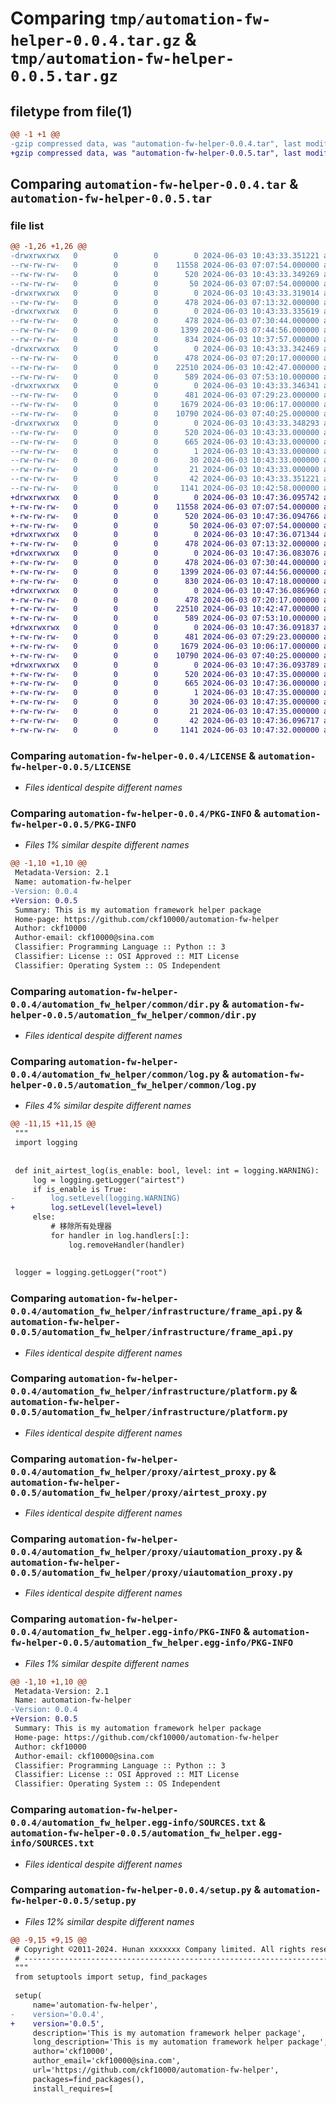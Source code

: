 # Comparing `tmp/automation-fw-helper-0.0.4.tar.gz` & `tmp/automation-fw-helper-0.0.5.tar.gz`

## filetype from file(1)

```diff
@@ -1 +1 @@
-gzip compressed data, was "automation-fw-helper-0.0.4.tar", last modified: Mon Jun  3 10:43:33 2024, max compression
+gzip compressed data, was "automation-fw-helper-0.0.5.tar", last modified: Mon Jun  3 10:47:36 2024, max compression
```

## Comparing `automation-fw-helper-0.0.4.tar` & `automation-fw-helper-0.0.5.tar`

### file list

```diff
@@ -1,26 +1,26 @@
-drwxrwxrwx   0        0        0        0 2024-06-03 10:43:33.351221 automation-fw-helper-0.0.4/
--rw-rw-rw-   0        0        0    11558 2024-06-03 07:07:54.000000 automation-fw-helper-0.0.4/LICENSE
--rw-rw-rw-   0        0        0      520 2024-06-03 10:43:33.349269 automation-fw-helper-0.0.4/PKG-INFO
--rw-rw-rw-   0        0        0       50 2024-06-03 07:07:54.000000 automation-fw-helper-0.0.4/README.md
-drwxrwxrwx   0        0        0        0 2024-06-03 10:43:33.319014 automation-fw-helper-0.0.4/automation_fw_helper/
--rw-rw-rw-   0        0        0      478 2024-06-03 07:13:32.000000 automation-fw-helper-0.0.4/automation_fw_helper/__init__.py
-drwxrwxrwx   0        0        0        0 2024-06-03 10:43:33.335619 automation-fw-helper-0.0.4/automation_fw_helper/common/
--rw-rw-rw-   0        0        0      478 2024-06-03 07:30:44.000000 automation-fw-helper-0.0.4/automation_fw_helper/common/__init__.py
--rw-rw-rw-   0        0        0     1399 2024-06-03 07:44:56.000000 automation-fw-helper-0.0.4/automation_fw_helper/common/dir.py
--rw-rw-rw-   0        0        0      834 2024-06-03 10:37:57.000000 automation-fw-helper-0.0.4/automation_fw_helper/common/log.py
-drwxrwxrwx   0        0        0        0 2024-06-03 10:43:33.342469 automation-fw-helper-0.0.4/automation_fw_helper/infrastructure/
--rw-rw-rw-   0        0        0      478 2024-06-03 07:20:17.000000 automation-fw-helper-0.0.4/automation_fw_helper/infrastructure/__init__.py
--rw-rw-rw-   0        0        0    22510 2024-06-03 10:42:47.000000 automation-fw-helper-0.0.4/automation_fw_helper/infrastructure/frame_api.py
--rw-rw-rw-   0        0        0      589 2024-06-03 07:53:10.000000 automation-fw-helper-0.0.4/automation_fw_helper/infrastructure/platform.py
-drwxrwxrwx   0        0        0        0 2024-06-03 10:43:33.346341 automation-fw-helper-0.0.4/automation_fw_helper/proxy/
--rw-rw-rw-   0        0        0      481 2024-06-03 07:29:23.000000 automation-fw-helper-0.0.4/automation_fw_helper/proxy/__init__.py
--rw-rw-rw-   0        0        0     1679 2024-06-03 10:06:17.000000 automation-fw-helper-0.0.4/automation_fw_helper/proxy/airtest_proxy.py
--rw-rw-rw-   0        0        0    10790 2024-06-03 07:40:25.000000 automation-fw-helper-0.0.4/automation_fw_helper/proxy/uiautomation_proxy.py
-drwxrwxrwx   0        0        0        0 2024-06-03 10:43:33.348293 automation-fw-helper-0.0.4/automation_fw_helper.egg-info/
--rw-rw-rw-   0        0        0      520 2024-06-03 10:43:33.000000 automation-fw-helper-0.0.4/automation_fw_helper.egg-info/PKG-INFO
--rw-rw-rw-   0        0        0      665 2024-06-03 10:43:33.000000 automation-fw-helper-0.0.4/automation_fw_helper.egg-info/SOURCES.txt
--rw-rw-rw-   0        0        0        1 2024-06-03 10:43:33.000000 automation-fw-helper-0.0.4/automation_fw_helper.egg-info/dependency_links.txt
--rw-rw-rw-   0        0        0       30 2024-06-03 10:43:33.000000 automation-fw-helper-0.0.4/automation_fw_helper.egg-info/requires.txt
--rw-rw-rw-   0        0        0       21 2024-06-03 10:43:33.000000 automation-fw-helper-0.0.4/automation_fw_helper.egg-info/top_level.txt
--rw-rw-rw-   0        0        0       42 2024-06-03 10:43:33.351221 automation-fw-helper-0.0.4/setup.cfg
--rw-rw-rw-   0        0        0     1141 2024-06-03 10:42:58.000000 automation-fw-helper-0.0.4/setup.py
+drwxrwxrwx   0        0        0        0 2024-06-03 10:47:36.095742 automation-fw-helper-0.0.5/
+-rw-rw-rw-   0        0        0    11558 2024-06-03 07:07:54.000000 automation-fw-helper-0.0.5/LICENSE
+-rw-rw-rw-   0        0        0      520 2024-06-03 10:47:36.094766 automation-fw-helper-0.0.5/PKG-INFO
+-rw-rw-rw-   0        0        0       50 2024-06-03 07:07:54.000000 automation-fw-helper-0.0.5/README.md
+drwxrwxrwx   0        0        0        0 2024-06-03 10:47:36.071344 automation-fw-helper-0.0.5/automation_fw_helper/
+-rw-rw-rw-   0        0        0      478 2024-06-03 07:13:32.000000 automation-fw-helper-0.0.5/automation_fw_helper/__init__.py
+drwxrwxrwx   0        0        0        0 2024-06-03 10:47:36.083076 automation-fw-helper-0.0.5/automation_fw_helper/common/
+-rw-rw-rw-   0        0        0      478 2024-06-03 07:30:44.000000 automation-fw-helper-0.0.5/automation_fw_helper/common/__init__.py
+-rw-rw-rw-   0        0        0     1399 2024-06-03 07:44:56.000000 automation-fw-helper-0.0.5/automation_fw_helper/common/dir.py
+-rw-rw-rw-   0        0        0      830 2024-06-03 10:47:18.000000 automation-fw-helper-0.0.5/automation_fw_helper/common/log.py
+drwxrwxrwx   0        0        0        0 2024-06-03 10:47:36.086960 automation-fw-helper-0.0.5/automation_fw_helper/infrastructure/
+-rw-rw-rw-   0        0        0      478 2024-06-03 07:20:17.000000 automation-fw-helper-0.0.5/automation_fw_helper/infrastructure/__init__.py
+-rw-rw-rw-   0        0        0    22510 2024-06-03 10:42:47.000000 automation-fw-helper-0.0.5/automation_fw_helper/infrastructure/frame_api.py
+-rw-rw-rw-   0        0        0      589 2024-06-03 07:53:10.000000 automation-fw-helper-0.0.5/automation_fw_helper/infrastructure/platform.py
+drwxrwxrwx   0        0        0        0 2024-06-03 10:47:36.091837 automation-fw-helper-0.0.5/automation_fw_helper/proxy/
+-rw-rw-rw-   0        0        0      481 2024-06-03 07:29:23.000000 automation-fw-helper-0.0.5/automation_fw_helper/proxy/__init__.py
+-rw-rw-rw-   0        0        0     1679 2024-06-03 10:06:17.000000 automation-fw-helper-0.0.5/automation_fw_helper/proxy/airtest_proxy.py
+-rw-rw-rw-   0        0        0    10790 2024-06-03 07:40:25.000000 automation-fw-helper-0.0.5/automation_fw_helper/proxy/uiautomation_proxy.py
+drwxrwxrwx   0        0        0        0 2024-06-03 10:47:36.093789 automation-fw-helper-0.0.5/automation_fw_helper.egg-info/
+-rw-rw-rw-   0        0        0      520 2024-06-03 10:47:35.000000 automation-fw-helper-0.0.5/automation_fw_helper.egg-info/PKG-INFO
+-rw-rw-rw-   0        0        0      665 2024-06-03 10:47:36.000000 automation-fw-helper-0.0.5/automation_fw_helper.egg-info/SOURCES.txt
+-rw-rw-rw-   0        0        0        1 2024-06-03 10:47:35.000000 automation-fw-helper-0.0.5/automation_fw_helper.egg-info/dependency_links.txt
+-rw-rw-rw-   0        0        0       30 2024-06-03 10:47:35.000000 automation-fw-helper-0.0.5/automation_fw_helper.egg-info/requires.txt
+-rw-rw-rw-   0        0        0       21 2024-06-03 10:47:35.000000 automation-fw-helper-0.0.5/automation_fw_helper.egg-info/top_level.txt
+-rw-rw-rw-   0        0        0       42 2024-06-03 10:47:36.096717 automation-fw-helper-0.0.5/setup.cfg
+-rw-rw-rw-   0        0        0     1141 2024-06-03 10:47:32.000000 automation-fw-helper-0.0.5/setup.py
```

### Comparing `automation-fw-helper-0.0.4/LICENSE` & `automation-fw-helper-0.0.5/LICENSE`

 * *Files identical despite different names*

### Comparing `automation-fw-helper-0.0.4/PKG-INFO` & `automation-fw-helper-0.0.5/PKG-INFO`

 * *Files 1% similar despite different names*

```diff
@@ -1,10 +1,10 @@
 Metadata-Version: 2.1
 Name: automation-fw-helper
-Version: 0.0.4
+Version: 0.0.5
 Summary: This is my automation framework helper package
 Home-page: https://github.com/ckf10000/automation-fw-helper
 Author: ckf10000
 Author-email: ckf10000@sina.com
 Classifier: Programming Language :: Python :: 3
 Classifier: License :: OSI Approved :: MIT License
 Classifier: Operating System :: OS Independent
```

### Comparing `automation-fw-helper-0.0.4/automation_fw_helper/common/dir.py` & `automation-fw-helper-0.0.5/automation_fw_helper/common/dir.py`

 * *Files identical despite different names*

### Comparing `automation-fw-helper-0.0.4/automation_fw_helper/common/log.py` & `automation-fw-helper-0.0.5/automation_fw_helper/common/log.py`

 * *Files 4% similar despite different names*

```diff
@@ -11,15 +11,15 @@
 """
 import logging
 
 
 def init_airtest_log(is_enable: bool, level: int = logging.WARNING):
     log = logging.getLogger("airtest")
     if is_enable is True:
-        log.setLevel(logging.WARNING)
+        log.setLevel(level=level)
     else:
         # 移除所有处理器
         for handler in log.handlers[:]:
             log.removeHandler(handler)
 
 
 logger = logging.getLogger("root")
```

### Comparing `automation-fw-helper-0.0.4/automation_fw_helper/infrastructure/frame_api.py` & `automation-fw-helper-0.0.5/automation_fw_helper/infrastructure/frame_api.py`

 * *Files identical despite different names*

### Comparing `automation-fw-helper-0.0.4/automation_fw_helper/infrastructure/platform.py` & `automation-fw-helper-0.0.5/automation_fw_helper/infrastructure/platform.py`

 * *Files identical despite different names*

### Comparing `automation-fw-helper-0.0.4/automation_fw_helper/proxy/airtest_proxy.py` & `automation-fw-helper-0.0.5/automation_fw_helper/proxy/airtest_proxy.py`

 * *Files identical despite different names*

### Comparing `automation-fw-helper-0.0.4/automation_fw_helper/proxy/uiautomation_proxy.py` & `automation-fw-helper-0.0.5/automation_fw_helper/proxy/uiautomation_proxy.py`

 * *Files identical despite different names*

### Comparing `automation-fw-helper-0.0.4/automation_fw_helper.egg-info/PKG-INFO` & `automation-fw-helper-0.0.5/automation_fw_helper.egg-info/PKG-INFO`

 * *Files 1% similar despite different names*

```diff
@@ -1,10 +1,10 @@
 Metadata-Version: 2.1
 Name: automation-fw-helper
-Version: 0.0.4
+Version: 0.0.5
 Summary: This is my automation framework helper package
 Home-page: https://github.com/ckf10000/automation-fw-helper
 Author: ckf10000
 Author-email: ckf10000@sina.com
 Classifier: Programming Language :: Python :: 3
 Classifier: License :: OSI Approved :: MIT License
 Classifier: Operating System :: OS Independent
```

### Comparing `automation-fw-helper-0.0.4/automation_fw_helper.egg-info/SOURCES.txt` & `automation-fw-helper-0.0.5/automation_fw_helper.egg-info/SOURCES.txt`

 * *Files identical despite different names*

### Comparing `automation-fw-helper-0.0.4/setup.py` & `automation-fw-helper-0.0.5/setup.py`

 * *Files 12% similar despite different names*

```diff
@@ -9,15 +9,15 @@
 # Copyright ©2011-2024. Hunan xxxxxxx Company limited. All rights reserved.
 # ---------------------------------------------------------------------------------------------------------
 """
 from setuptools import setup, find_packages
 
 setup(
     name='automation-fw-helper',
-    version='0.0.4',
+    version='0.0.5',
     description='This is my automation framework helper package',
     long_description='This is my automation framework helper package',
     author='ckf10000',
     author_email='ckf10000@sina.com',
     url='https://github.com/ckf10000/automation-fw-helper',
     packages=find_packages(),
     install_requires=[
```

